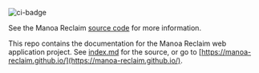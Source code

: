 ![ci-badge](https://github.com/manoa-reclaim/Manoa-reclaim-app/workflows/manoa-reclaim-app/badge.svg)

See the Manoa Reclaim [source code](https://github.com/manoa-reclaim/Manoa-reclaim-app) for more information.

This repo contains the documentation for the Manoa Reclaim web application project. See [index.md](index.md) for the source, or go to [https://manoa-reclaim.github.io/](https://manoa-reclaim.github.io/).
